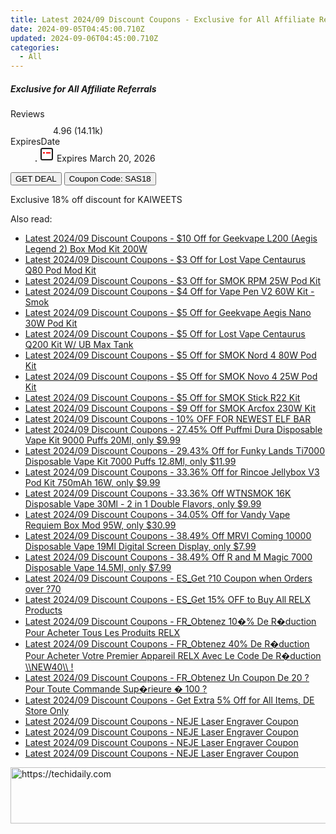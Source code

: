 ```yaml
---
title: Latest 2024/09 Discount Coupons - Exclusive for All Affiliate Referrals
date: 2024-09-05T04:45:00.710Z
updated: 2024-09-06T04:45:00.710Z
categories:
  - All
---
```



<div class="max-w-4xl mx-auto grid grid-cols-1 lg:max-w-5xl lg:gap-x-20 lg:grid-cols-2">
  <div class="relative p-3 col-start-1 row-start-1 flex flex-col-reverse rounded-lg bg-gradient-to-t from-black/75 via-black/0 sm:bg-none sm:row-start-2 sm:p-0 lg:row-start-1">
    <h5 class="mt-1 text-lg font-semibold text-white sm:text-slate-900 md:text-2xl dark:sm:text-white">Exclusive for All Affiliate Referrals</h5>
  </div>
  
  <div class="col-start-1 col-end-3 row-start-1 grid gap-4 sm:mb-6 sm:grid-cols-4 lg:col-start-2 lg:row-span-6 lg:row-end-6 lg:mb-0 lg:gap-6">
    
  </div>
  <dl class="row-start-2 mt-4 flex items-center text-xs font-medium sm:row-start-3 sm:mt-1 md:mt-2.5 lg:row-start-2">
    <dt class="sr-only">Reviews</dt>
    <dd class="flex items-center text-indigo-600 dark:text-indigo-400">
      <svg width="24" height="24" fill="none" aria-hidden="true" class="mr-1 stroke-current dark:stroke-indigo-500">
        <path d="m12 5 2 5h5l-4 4 2.103 5L12 16l-5.103 3L9 14l-4-4h5l2-5Z" stroke-width="2" stroke-linecap="round" stroke-linejoin="round" />
      </svg>
      <span>4.96 <span class="font-normal text-slate-400">(14.11k)</span></span>
    </dd>
    <dt class="sr-only">ExpiresDate</dt>
    <dd class="flex items-center">
      <svg width="2" height="2" aria-hidden="true" fill="currentColor" class="mx-3 text-slate-300">
        <circle cx="1" cy="1" r="1" />
      </svg>
      <svg width="24" height="24" viewBox="0 0 24 24" fill="none" stroke="currentColor" stroke-width="2">
        <rect x="3" y="3" width="18" height="18" rx="2" fill="#fff" />
        <path d="M6 10L18 10" stroke="red" stroke-width="2" fill="none" />
        <path d="M10 6L10 18" stroke="#fff" stroke-width="2" fill="none" />
      </svg>
      Expires March 20, 2026    </dd>
  </dl>
  <div class="col-start-1 row-start-3 mt-4 self-center sm:col-start-2 sm:row-span-2 sm:row-start-2 sm:mt-0 lg:col-start-1 lg:row-start-3 lg:row-end-4 lg:mt-6">
    <button type="button" onClick="javascript:window.open(decodeURIComponent('https%3A%2F%2Fwww.shareasale.com%2Fu.cfm%3Fd%3D1092765%26m%3D116593%26u%3D4338022'), '_blank');void(0);" class="rounded-lg bg-red-600 px-3 py-2 text-sm font-medium leading-6 text-white">GET DEAL</button>
    <button type="button" onClick="javascript:window.open(decodeURIComponent('https%3A%2F%2Fwww.shareasale.com%2Fu.cfm%3Fd%3D1092765%26m%3D116593%26u%3D4338022'), '_blank');void(0);" class="border-dashed border-2 border-indigo-600 bg-green-100 text-sm leading-6 font-medium py-2 px-3 rounded-lg">Coupon Code: SAS18</button>
  </div>
  <p class="col-start-1 mt-4 text-sm leading-6 sm:col-span-2 lg:col-span-1 lg:row-start-4 lg:mt-6 dark:text-slate-400">
    Exclusive 18% off discount for KAIWEETS 
  </p>
</div>
<span class="atpl-alsoreadstyle">Also read:</span>
<div><ul>
<li><a href="https://coupons.techidaily.com/coupon-1108187-share-59344-sale/"><u>Latest 2024/09 Discount Coupons - $10 Off for Geekvape L200 (Aegis Legend 2) Box Mod Kit 200W</u></a></li>
<li><a href="https://coupons.techidaily.com/coupon-1106046-share-59344-sale/"><u>Latest 2024/09 Discount Coupons - $3 Off for Lost Vape Centaurus Q80 Pod Mod Kit</u></a></li>
<li><a href="https://coupons.techidaily.com/coupon-1106061-share-59344-sale/"><u>Latest 2024/09 Discount Coupons - $3 Off for SMOK RPM 25W Pod Kit</u></a></li>
<li><a href="https://coupons.techidaily.com/coupon-1108191-share-59344-sale/"><u>Latest 2024/09 Discount Coupons - $4 Off for Vape Pen V2 60W Kit - Smok</u></a></li>
<li><a href="https://coupons.techidaily.com/coupon-1108185-share-59344-sale/"><u>Latest 2024/09 Discount Coupons - $5 Off for Geekvape Aegis Nano 30W Pod Kit</u></a></li>
<li><a href="https://coupons.techidaily.com/coupon-1106054-share-59344-sale/"><u>Latest 2024/09 Discount Coupons - $5 Off for Lost Vape Centaurus Q200 Kit W/ UB Max Tank</u></a></li>
<li><a href="https://coupons.techidaily.com/coupon-1108190-share-59344-sale/"><u>Latest 2024/09 Discount Coupons - $5 Off for SMOK Nord 4 80W Pod Kit</u></a></li>
<li><a href="https://coupons.techidaily.com/coupon-1108189-share-59344-sale/"><u>Latest 2024/09 Discount Coupons - $5 Off for SMOK Novo 4 25W Pod Kit</u></a></li>
<li><a href="https://coupons.techidaily.com/coupon-1108186-share-59344-sale/"><u>Latest 2024/09 Discount Coupons - $5 Off for SMOK Stick R22 Kit</u></a></li>
<li><a href="https://coupons.techidaily.com/coupon-1108188-share-59344-sale/"><u>Latest 2024/09 Discount Coupons - $9 Off for SMOK Arcfox 230W Kit</u></a></li>
<li><a href="https://coupons.techidaily.com/coupon-1106030-share-59344-sale/"><u>Latest 2024/09 Discount Coupons - 10% OFF FOR NEWEST ELF BAR</u></a></li>
<li><a href="https://coupons.techidaily.com/coupon-1062144-share-90958-sale/"><u>Latest 2024/09 Discount Coupons - 27.45% Off Puffmi Dura Disposable Vape Kit 9000 Puffs 20Ml, only $9.99</u></a></li>
<li><a href="https://coupons.techidaily.com/coupon-1061568-share-90958-sale/"><u>Latest 2024/09 Discount Coupons - 29.43% Off for Funky Lands Ti7000 Disposable Vape Kit 7000 Puffs 12.8Ml, only $11.99</u></a></li>
<li><a href="https://coupons.techidaily.com/coupon-1042245-share-90958-sale/"><u>Latest 2024/09 Discount Coupons - 33.36% Off for Rincoe Jellybox V3 Pod Kit 750mAh 16W, only $9.99</u></a></li>
<li><a href="https://coupons.techidaily.com/coupon-1094184-share-90958-sale/"><u>Latest 2024/09 Discount Coupons - 33.36% Off WTNSMOK 16K Disposable Vape 30Ml - 2 in 1 Double Flavors, only $9.99</u></a></li>
<li><a href="https://coupons.techidaily.com/coupon-1035470-share-90958-sale/"><u>Latest 2024/09 Discount Coupons - 34.05% Off for Vandy Vape Requiem Box Mod 95W, only $30.99</u></a></li>
<li><a href="https://coupons.techidaily.com/coupon-1083220-share-90958-sale/"><u>Latest 2024/09 Discount Coupons - 38.49% Off MRVI Coming 10000 Disposable Vape 19Ml Digital Screen Display, only $7.99</u></a></li>
<li><a href="https://coupons.techidaily.com/coupon-1072925-share-90958-sale/"><u>Latest 2024/09 Discount Coupons - 38.49% Off R and M Magic 7000 Disposable Vape 14.5Ml, only $7.99</u></a></li>
<li><a href="https://coupons.techidaily.com/coupon-993077-share-92020-sale/"><u>Latest 2024/09 Discount Coupons - ES_Get ?10 Coupon when Orders over ?70</u></a></li>
<li><a href="https://coupons.techidaily.com/coupon-999926-share-92020-sale/"><u>Latest 2024/09 Discount Coupons - ES_Get 15% OFF to Buy All RELX Products</u></a></li>
<li><a href="https://coupons.techidaily.com/coupon-987414-share-92020-sale/"><u>Latest 2024/09 Discount Coupons - FR_Obtenez 10�% De R�duction Pour Acheter Tous Les Produits RELX</u></a></li>
<li><a href="https://coupons.techidaily.com/coupon-987412-share-92020-sale/"><u>Latest 2024/09 Discount Coupons - FR_Obtenez 40% De R�duction Pour Acheter Votre Premier Appareil RELX Avec Le Code De R�duction \\NEW40\\ !</u></a></li>
<li><a href="https://coupons.techidaily.com/coupon-993074-share-92020-sale/"><u>Latest 2024/09 Discount Coupons - FR_Obtenez Un Coupon De 20 ? Pour Toute Commande Sup�rieure � 100 ?</u></a></li>
<li><a href="https://coupons.techidaily.com/coupon-1106028-share-124834-sale/"><u>Latest 2024/09 Discount Coupons - Get Extra 5% Off for All Items, DE Store Only</u></a></li>
<li><a href="https://coupons.techidaily.com/coupon-1039032-share-101855-sale/"><u>Latest 2024/09 Discount Coupons - NEJE Laser Engraver Coupon</u></a></li>
<li><a href="https://coupons.techidaily.com/coupon-1039033-share-101855-sale/"><u>Latest 2024/09 Discount Coupons - NEJE Laser Engraver Coupon</u></a></li>
<li><a href="https://coupons.techidaily.com/coupon-1070219-share-101855-sale/"><u>Latest 2024/09 Discount Coupons - NEJE Laser Engraver Coupon</u></a></li>
<li><a href="https://coupons.techidaily.com/coupon-1070220-share-101855-sale/"><u>Latest 2024/09 Discount Coupons - NEJE Laser Engraver Coupon</u></a></li>
</ul></div>

<ins class="adsbygoogle"
      style="display:block"
      data-ad-client="ca-pub-7571918770474297"
      data-ad-slot="8358498916"
      data-ad-format="auto"
      data-full-width-responsive="true"></ins>
<!-- affiliate ads begin -->
<a href="https://aligracehair.sjv.io/c/5597632/1886019/19272" target="_top" id="1886019">
  <img src="//a.impactradius-go.com/display-ad/19272-1886019" border="0" alt="https://techidaily.com" width="728" height="90"/>
</a>
<img height="0" width="0" src="https://aligracehair.sjv.io/i/5597632/1886019/19272" style="position:absolute;visibility:hidden;" border="0" />
<!-- affiliate ads end -->